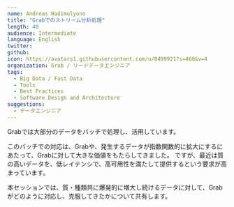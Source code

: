 ```yaml
---
name: Andreas Hadimulyono
title: "Grabでのストリーム分析処理"
length: 40
audience: Intermediate
language: English
twitter: 
github: 
icon: https://avatars1.githubusercontent.com/u/8499921?s=460&v=4
organization: Grab / リードデータエンジニア
tags:
  - Big Data / Fast Data
  - Tools
  - Best Practices
  - Software Design and Architecture
suggestions:
  - データエンジニア
---
```

Grabでは大部分のデータをバッチで処理し、活用しています。

このバッチでの対応は、Grabや、発生するデータが指数関数的に拡大にするにあたって、Grabに対して大きな価値をもたらしてきました。
ですが、最近は質の高いデータを、低レイテンシで、高可用性を満たして提供するという要求が高まっています。

本セッションでは、質・種類共に爆発的に増大し続けるデータに対して、Grabがどのように対応し、克服してきたかについて共有します。
